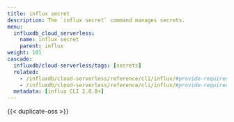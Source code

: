 ```yaml
---
title: influx secret
description: The `influx secret` command manages secrets.
menu:
  influxdb_cloud_serverless:
    name: influx secret
    parent: influx
weight: 101
cascade:
  influxdb/cloud-serverless/tags: [secrets]
  related:
    - /influxdb/cloud-serverless/reference/cli/influx/#provide-required-authentication-credentials, influx CLI—Provide required authentication credentials
    - /influxdb/cloud-serverless/reference/cli/influx/#provide-required-authentication-credentials, influx CLI—Provide required authentication credentials
  metadata: [influx CLI 2.0.0+]
---
```


{{< duplicate-oss >}}
